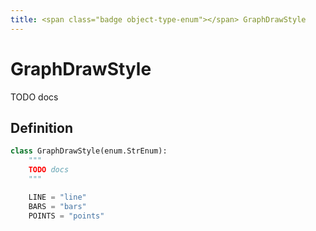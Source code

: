 ```yaml
---
title: <span class="badge object-type-enum"></span> GraphDrawStyle
---
```

# <span class="badge object-type-enum"></span> GraphDrawStyle

TODO docs

## Definition

```python
class GraphDrawStyle(enum.StrEnum):
    """
    TODO docs
    """

    LINE = "line"
    BARS = "bars"
    POINTS = "points"
```
